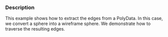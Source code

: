 ### Description

This example shows how to extract the edges from a PolyData. In this case, we convert a sphere into a wireframe sphere. We demonstrate how to traverse the resulting edges.
